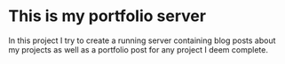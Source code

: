 # This is my portfolio server
In this project I try to create a running server containing blog posts about my projects as well as a portfolio post for any project I deem complete.